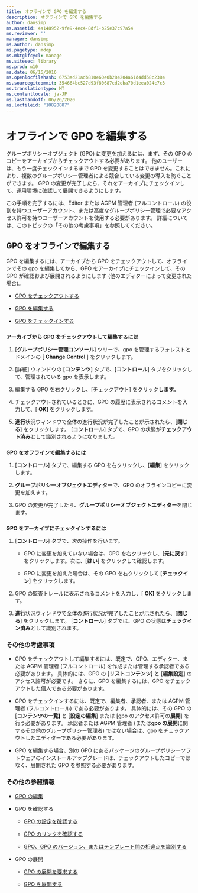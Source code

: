 ```yaml
---
title: オフラインで GPO を編集する
description: オフラインで GPO を編集する
author: dansimp
ms.assetid: 4a148952-9fe9-4ec4-8df1-b25e37c97a54
ms.reviewer: ''
manager: dansimp
ms.author: dansimp
ms.pagetype: mdop
ms.mktglfcycl: manage
ms.sitesec: library
ms.prod: w10
ms.date: 06/16/2016
ms.openlocfilehash: 6753ad21adb810e60e0b284204a61d4dd58c2384
ms.sourcegitcommit: 354664bc527d93f80687cd2eba70d1eea024c7c3
ms.translationtype: MT
ms.contentlocale: ja-JP
ms.lasthandoff: 06/26/2020
ms.locfileid: "10820887"
---
```

# オフラインで GPO を編集する


グループポリシーオブジェクト (GPO) に変更を加えるには、まず、その GPO のコピーをアーカイブからチェックアウトする必要があります。 他のユーザーは、もう一度チェックインするまで GPO を変更することはできません。これにより、複数のグループポリシー管理者による競合している変更の導入を防ぐことができます。 GPO の変更が完了したら、それをアーカイブにチェックインして、運用環境に確認して展開できるようにします。

この手順を完了するには、Editor または AGPM 管理者 (フルコントロール) の役割を持つユーザーアカウント、または高度なグループポリシー管理で必要なアクセス許可を持つユーザーアカウントを使用する必要があります。 詳細については、このトピックの「その他の考慮事項」を参照してください。

## GPO をオフラインで編集する


GPO を編集するには、アーカイブから GPO をチェックアウトして、オフラインでその gpo を編集してから、GPO をアーカイブにチェックインして、その GPO が確認および展開されるようにします (他のエディターによって変更された場合)。

-   [GPO をチェックアウトする](#bkmk-checkout)

-   [GPO を編集する](#bkmk-edit)

-   [GPO をチェックインする](#bkmk-checkin)

### <a href="" id="bkmk-checkout"></a>

**アーカイブから GPO をチェックアウトして編集するには**

1.  [**グループポリシー管理コンソール**] ツリーで、gpo を管理するフォレストとドメインの [ **Change Control** ] をクリックします。

2.  [詳細] ウィンドウの [**コンテンツ**] タブで、[**コントロール**] タブをクリックして、管理されている gpo を表示します。

3.  編集する GPO を右クリックし、[チェックアウト] をクリック**します。**

4.  チェックアウトされているときに、GPO の履歴に表示されるコメントを入力して、[ **OK]** をクリックします。

5.  **進行**状況ウィンドウで全体の進行状況が完了したことが示されたら、[**閉じる**] をクリックします。 [**コントロール**] タブで、GPO の状態が**チェックアウト済み**として識別されるようになりました。

### <a href="" id="bkmk-edit"></a>

**GPO をオフラインで編集するには**

1.  [**コントロール**] タブで、編集する GPO を右クリックし、[**編集**] をクリックします。

2.  **グループポリシーオブジェクトエディター**で、GPO のオフラインコピーに変更を加えます。

3.  GPO の変更が完了したら、**グループポリシーオブジェクトエディター**を閉じます。

### <a href="" id="bkmk-checkin"></a>

**GPO をアーカイブにチェックインするには**

1.  [**コントロール**] タブで、次の操作を行います。

    -   GPO に変更を加えていない場合は、GPO を右クリックし、[**元に戻す**] をクリックします。次に、[**はい**] をクリックして確認します。

    -   GPO に変更を加えた場合は、その GPO を右クリックして [**チェックイン**] をクリックします。

2.  GPO の監査トレールに表示されるコメントを入力し、[ **OK]** をクリックします。

3.  **進行**状況ウィンドウで全体の進行状況が完了したことが示されたら、[**閉じる**] をクリックします。 [**コントロール**] タブでは、GPO の状態は**チェックイン済み**として識別されます。

### その他の考慮事項

-   GPO をチェックアウトして編集するには、既定で、GPO、エディター、または AGPM 管理者 (フルコントロール) を作成または管理する承認者である必要があります。 具体的には、GPO の [**リストコンテンツ]** と [**編集設定**] のアクセス許可が必要です。 さらに、GPO を編集するには、GPO をチェックアウトした個人である必要があります。

-   GPO をチェックインするには、既定で、編集者、承認者、または AGPM 管理者 (フルコントロール) である必要があります。 具体的には、その GPO の [**コンテンツの一覧]** と [**設定の編集**] または [gpo のアクセス許可の**展開**] を行う必要があります。 承認者または AGPM 管理者 (または**gpo の展開**に関するその他のグループポリシー管理者) ではない場合は、gpo をチェックアウトしたエディターである必要があります。

-   GPO を編集する場合、別の GPO にあるパッケージのグループポリシーソフトウェアのインストールアップグレードは、チェックアウトしたコピーではなく、展開された GPO を参照する必要があります。

### その他の参照情報

-   [GPO の編集](editing-a-gpo.md)

-   GPO を確認する

    -   [GPO の設定を確認する](review-gpo-settings.md)

    -   [GPO のリンクを確認する](review-gpo-links.md)

    -   [GPO、GPO のバージョン、またはテンプレート間の相違点を識別する](identify-differences-between-gpos-gpo-versions-or-templates.md)

-   GPO の展開

    -   [GPO の展開を要求する](request-deployment-of-a-gpo.md)

    -   [GPO を展開する](deploy-a-gpo.md)

 

 






